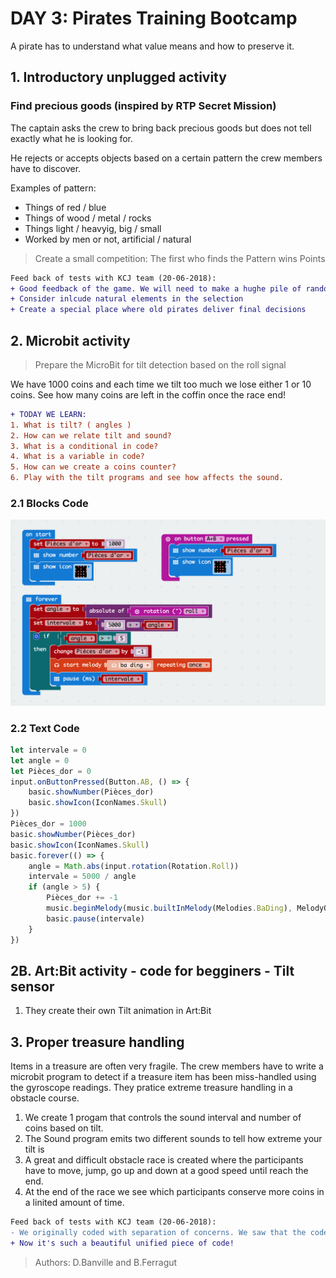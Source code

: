 # DAY 3: Pirates Training Bootcamp

A pirate has to understand what value means and how to preserve it.

## 1. Introductory unplugged activity 

### Find precious goods (inspired by RTP Secret Mission)

The captain asks the crew to bring back precious goods but does not tell exactly what he is looking for.

He rejects or accepts objects based on a certain pattern the crew members have to discover.

Examples of pattern: 
- Things of red / blue
- Things of wood /  metal / rocks
- Things light / heavyig, big / small
- Worked by men or not, artificial / natural

> Create a small competition: The first who finds the Pattern wins Points

```diff
Feed back of tests with KCJ team (20-06-2018): 
+ Good feedback of the game. We will need to make a hughe pile of random items
+ Consider inlcude natural elements in the selection
+ Create a special place where old pirates deliver final decisions
```

## 2. Microbit activity

> Prepare the MicroBit for tilt detection based on the roll signal

We have 1000 coins and each time we tilt too much we lose either 1 or 10 coins. See how many coins are left in the coffin once the race end!

```diff
+ TODAY WE LEARN:
1. What is tilt? ( angles ) 
2. How can we relate tilt and sound?
3. What is a conditional in code?
4. What is a variable in code?
5. How can we create a coins counter?
6. Play with the tilt programs and see how affects the sound.
```

### 2.1 Blocks Code
![Blocks Code](./images/Day3-blocks.png)
### 2.2 Text Code
```javascript
let intervale = 0
let angle = 0
let Pièces_dor = 0
input.onButtonPressed(Button.AB, () => {
    basic.showNumber(Pièces_dor)
    basic.showIcon(IconNames.Skull)
})
Pièces_dor = 1000
basic.showNumber(Pièces_dor)
basic.showIcon(IconNames.Skull)
basic.forever(() => {
    angle = Math.abs(input.rotation(Rotation.Roll))
    intervale = 5000 / angle
    if (angle > 5) {
        Pièces_dor += -1
        music.beginMelody(music.builtInMelody(Melodies.BaDing), MelodyOptions.Once)
        basic.pause(intervale)
    }
})
```

## 2B. Art:Bit activity - code for begginers - Tilt sensor

1. They create their own Tilt animation in Art:Bit 

## 3. Proper treasure handling

Items in a treasure are often very fragile. The crew members have to write a microbit program to detect if a treasure item has been miss-handled using the gyroscope readings. They pratice extreme treasure handling in a obstacle course.

1. We create 1 progam that controls the sound interval and number of coins based on tilt.
2. The Sound program emits two different sounds to tell how extreme your tilt is
3. A great and difficult obstacle race is created where the participants have to 
move, jump, go up and down at a good speed until reach the end.
4. At the end of the race we see which participants conserve more coins in a linited amount of time.

```diff
Feed back of tests with KCJ team (20-06-2018): 
- We originally coded with separation of concerns. We saw that the code had to be unified.
+ Now it's such a beautiful unified piece of code!
```

> Authors: D.Banville and B.Ferragut
